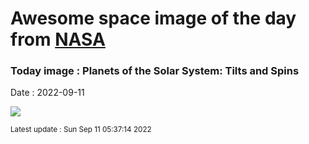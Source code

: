 
# Awesome space image of the day from [NASA](https://api.nasa.gov/)

### Today image : Planets of the Solar System: Tilts and Spins

Date : 2022-09-11


![](https://www.youtube.com/embed/my1euFQHH-o?rel=0)

<small>Latest update : Sun Sep 11 05:37:14 2022</small>


